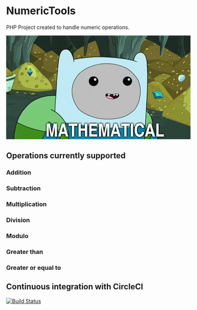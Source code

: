 # NumericTools

PHP Project created to handle numeric operations.

![alt text](https://raw.githubusercontent.com/TheHappyCat/NumericTools/master/assets/mathematical.gif "Mathematical")

## Operations currently supported

### Addition



### Subtraction



### Multiplication



### Division



### Modulo



### Greater than



### Greater or equal to



## Continuous integration with CircleCI

[![Build Status](https://travis-ci.org/TheHappyCat/NumericTools.svg?branch=master)](https://travis-ci.org/TheHappyCat/NumericTools)
